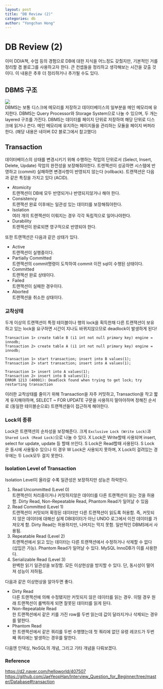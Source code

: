 ```yaml
---
layout: post
title: "DB Review (2)"
categories: db
author: "Yongchan Hong"
---
```

# DB Review (2)
이미 DDIA책, 수업 등의 경험으로 DB에 대한 지식을 어느정도 갖췄지만, 기본적인 거를 정리할 겸 블로그를 사용하고자 한다. 큰 컨셉들을 정리하고 생각해보는 시간을 갖출 것이다. 이 내용은 추후 더 정리하거나 추가될 수도 있다.

## DBMS 구조  
![](https://d2.naver.com/content/images/2015/06/helloworld-407507-1.png)  
DBMS는 보통 디스크에 메모리를 저장하고 데이터베이스의 일부분을 메인 메모리에 유지한다. DBMS는 Query Processor와 Storage System으로 나눌 수 있으며, 두 개는 layered 구조를 가진다. DBMS는 데이터를 페이지 단위로 저장하여 해당 단위로 디스크에 읽거나 쓴다. 메인 메모리에 유지하는 페이지들을 관리하는 모듈을 페이지 버퍼라 한다.
(해당 내용은 네이버 D2 블로그에서 참고했다) 


## Transaction
데이터베이스의 상태를 변경시키기 위해 수행하는 작업의 단위로서 (Select, Insert, Delete, Update) 작업의 완전성을 보장해줘야한다. 트렌젝션이 성공하면 시스템에 반영하고 (commit) 실패하면 변경사항이 반영되지 않는다 (rollback). 트랜잭션은 다음과 같은 특징을 가지고 있다 (ACID).  

- Atomicity  
트랜잭션이 DB에 모두 반영되거나 반영되지않거나 해야 한다.  
- Consistency  
트랜잭션 완료 이후에는 일관성 있는 데이터를 보장해줘야한다.
- Isolation  
여러 개의 트랜잭션이 이뤄지는 경우 각각 독립적으로 일어나야한다.
- Durability  
트랜잭션이 완료되면 영구적으로 반영되야 한다.  

또한 트랜잭션은 다음과 같은 상태가 있다.  

- Active  
트랜잭션이 실행중이다.
- Partially Committed  
트랜잭션의 commit명령이 도착하여 commit 이전 sql이 수행된 상태이다.  
- Committed  
트랜잭션 완료 상태이다.
- Failed  
트랜잭션이 실패한 경우이다. 
- Aborted  
트랜잭션을 취소한 상태이다.  

### 교착상태
두개 이상의 트랜잭션이 특정 테이블이나 행의 lock을 획득한채 다른 트랜잭션이 보유하고 있는 lock을 요구하면 시간이 지나도 바뀌지않으므로 deadlock이 발생하게 된다! 
```
Transaction 1> create table B (i1 int not null primary key) engine = innodb;
Transaction 2> create table A (i1 int not null primary key) engine = innodb;

Transaction 1> start transaction; insert into B values(1);
Transaction 2> start transaction; insert into A values(1);

Transaction 1> insert into A values(1);
Transaction 2> insert into B values(1);
ERROR 1213 (40001): Deadlock found when trying to get lock; try restarting transaction
```
이러한 교착상태를 줄이기 위해 Transaction을 자주 커밋하고, Transaction을 작고 짧게 유지해야하며, SELECT ~ FOR UPDATE 구문을 사용하지 말아야하며 정해진 순서로 (동일한 테이블순으로) 트랜젝션들이 접근하게 해야한다.

### Lock의 종류
Lock은 트랜잭션의 순차성을 보장해준다. 크게 `Exclusive Lock (Write Lock)`과 `Shared Lock (Read Lock)`으로 나눌 수 있다. X Lock은 Write할때 사용되며 insert, select for update, update 등 할때 쓰인다. S Lock은 Read할때 사용된다. S Lock은 동시에 사용될수 있으나 이 경우 W Lock은 사용되지 못하며, X Lock이 걸려있는 경우에는 두 Lock모두 걸지 못한다.

### Isolation Level of Transaction  
Isolation Level이 올라갈 수록 일관성은 보장하지만 성능은 하락한다.
1. Read Uncommitted (Level 0)  
트랜잭션이 처리중이거나 커밋하지않은 데이터를 다른 트랜잭션이 읽는 것을 허용함. Dirty Read, Non-Repeatable Read, Phantom Read가 일어날 수 있음
2. Read Committed (Level 1)  
트랜잭션이 커밋되어 확정된 데이터만 다른 트랜잭션이 읽도록 허용함. 즉, 커밋되지 않은 데이터에 대해선 실제 DB데이터가 아닌 UNDO 로그에서 이전 데이터를 가져오게 함. Dirty Read는 허용하지만, 나머지는 막지 못함. 일반적인 DBMS에서 사용됨.  
3. Repeatable Read (Level 2)  
트랜잭션에서 읽고 있는 데이터는 다른 트랜잭션에서 수정하거나 삭제할 수 없다 (삽입은 가능). Phantom Read가 일어날 수 있다. MySQL InnoDB가 이를 사용한다. 
4. Serializable Read (Level 3)  
완벽한 읽기 일관성을 보장함. 모든 이상현상을 방지할 수 있다. 단, 동시성이 떨어져 성능이 저하됨.

다음과 같은 이상현상을 알아두면 좋다.
- Dirty Read  
다른 트랜잭션에 의해 수정됐지만 커밋되지 않은 데이터를 읽는 경우. 이럴 경우 원래 트랜잭션이 롤백하게 되면 잘못된 데이터를 읽게 된다.
- Non-Repeatable Read  
한 트랜잭션에서 같은 키를 가진 row를 두번 읽는데 값이 달라지거나 삭제되는 경우를 말한다.
- Phantom Read  
한 트랜잭션에서 같은 쿼리를 두번 수행했는데 첫 쿼리에 없던 유령 레코드가 두번째 쿼리에는 발생하는 경우를 말한다.

<!-- ## CAP Theorem
분산형 구조에서 중요한 value로는 `Consistency`, `Availability`, `Partition Tolerance` 3가지가 있다. 이 셋을 모두 만족시킬 수 없어서 최대 2가지만 만족시킬 수 있다.
- Consistency: 어떤 분산 노드에 접근해도 동일한 결과를 받아야한다.  
- Availability: 한 노드가 망가져도 다른 노드에서 정상적으로 요청을 처리할 수 있어야한다.
- Partition Tolerance: 노드 간의 통신이 끊겨도 계속 동작할 수 있어야한다.  

RDBMS는 CA를 채택하여 Replication이 있어 Master-Slave형식으로 있고, Master가 고장나면 Slave중 하나 promote된다. 

NoSQL는 CP나 AP를 채택한다. CP는 MongoDB같은 예시가 있으며, partition 장애가 났을때 write를 막아서 consistency를 살린다. AP는 데이터 동기화가 중요하지않은 SNS에 유용하며 Cassandra같은 예시가 있다. -->

다음엔 인덱싱, NoSQL의 개념, 그리고 기타 개념을 다뤄보겠다.

### Reference  
https://d2.naver.com/helloworld/407507  
https://github.com/JaeYeopHan/Interview_Question_for_Beginner/tree/master/Database#transaction  